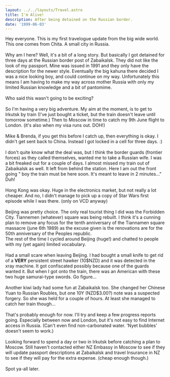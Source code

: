 ```yaml
---
layout: ../../layouts/Travel.astro
title: I'm Alive!
description: After being detained on the Russian border.
date: '1999-06-03'
---
```


<p>
    Hey everyone. This is my first travelogue update from the big
    wide world. This one comes from Chita. A small city in Russia.<br><br>Why am I here? Well, it's a bit of a long story. But basically I
    got detained for three days at the Russian border post of
    Zabaikalsk. They did not like the look of my passport. Mine was
    issued in 1991 and they only have the description for the newer
    style. Eventually the big kahuna there decided I was a nice
    looking boy, and could continue on my way. Unfortunately this
    means I am having to make my way across mother Russia with only
    my limited Russian knowledge and a bit of pantomime.<br><br>Who said this wasn't going to be exciting?<br><br>So I'm having a very big adventure. My aim at the moment, is to
    get to Irkutsk by train (I've just bought a ticket, but the train
    doesn't leave until tomorrow sometime.) Then to Moscow in time to
    catch my 9th June flight to London. (it's also when my visa runs
    out. DOH!)<br><br>Mike &amp; Brenda, if you get this before I catch up, then
    everything is okay. I didn't get sent back to China. Instead I
    got locked in a cell for three days. :)<br><br>I don't quite know what the deal was, but I think the border
    guards (frontier forces) as they called themselves, wanted me to
    take a Russian wife. I was a bit freaked out for a couple of days.
    I almost missed my train out of Zabaikalsk as well. It left from
    behind the station. Here I am out the front going &quot; boy the
    train must be here soon. It's meant to leave in 2 minutes...&quot;
    Duh!<br><br>Hong Kong was okay. Huge in the electronics market, but not really
    a lot cheaper. And no, I didn't manage to pick up a copy of Star Wars first episode while I was there. (only on VCD anyway)<br><br>Beijing was pretty choice. The only real tourist thing I did was
    the Forbidden City. Tiannemen (whatever) square was being rebuilt.
    I think it's a cunning plan to remove any focus for the tenth
    anniversary of the Tiannamen square massacre (june 6th 1989) as
    the excuse given is the renovations are for the 50th anniversary
    of the Peoples republic.<br>The rest of the time I cycled around Beijing (huge!) and chatted
    to people with my (yet again) limited vocabulary.<br><br>Had a small scare when leaving Beijing. I had bought a small
    knife to get rid of a <strong>VERY</strong> persistent street hawker (10$NZD)
    and it was detected in the xray machine. It got confiscated
    possibly because one of the guards wanted it. But when I got onto
    the train, there was an American with these two huge samurai-type
    swords. Go figure...<br><br>Another kiwi lady had some fun at Zabaikalsk too. She changed her
    Chinese Yuan to Russian Roubles, but one 10Y (NZD$3.00?) note was
    a suspected forgery. So she was held for a couple of hours. At
    least she managed to catch her train though...<br><br>That's probably enough for now. I'll try and keep a few progress
    reports going. Especially between now and London, but it's not
    easy to find Internet access in Russia. (Can't even find non-carbonated
    water. &#39;Nyet bubbles&#39; doesn&#39;t seem to work.)<br><br>Looking forward to spend a day or two in Irkutsk before catching
    a plan to Moscow. Still haven't contacted either NZ Embassy in
    Moscow to see if they will update passport descriptions at
    Zabaikalsk and travel Insurance in NZ to see if they will pay for
    the extra expense. (cheap enough though.)<br><br>Spot ya-all later.
</p>




